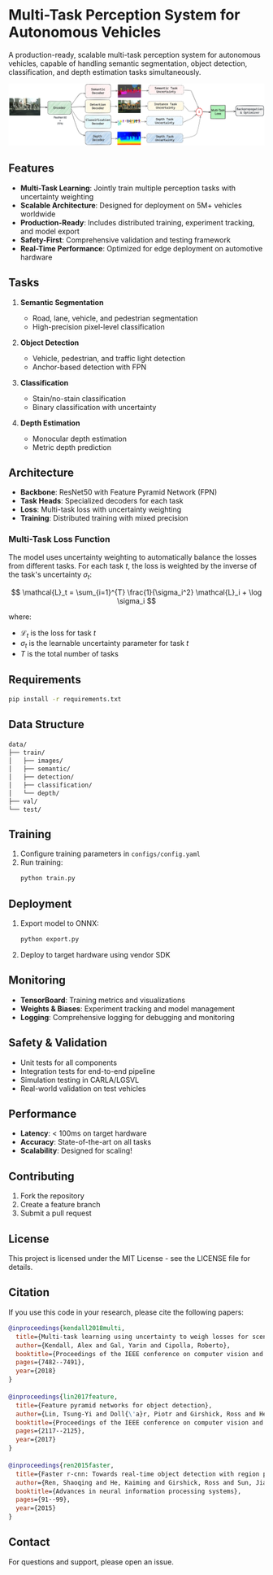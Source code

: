 # Multi-Task Perception System for Autonomous Vehicles

A production-ready, scalable multi-task perception system for autonomous vehicles, capable of handling semantic segmentation, object detection, classification, and depth estimation tasks simultaneously.

![System Architecture](Architecture.png)

## Features

- **Multi-Task Learning**: Jointly train multiple perception tasks with uncertainty weighting
- **Scalable Architecture**: Designed for deployment on 5M+ vehicles worldwide
- **Production-Ready**: Includes distributed training, experiment tracking, and model export
- **Safety-First**: Comprehensive validation and testing framework
- **Real-Time Performance**: Optimized for edge deployment on automotive hardware

## Tasks

1. **Semantic Segmentation**
   - Road, lane, vehicle, and pedestrian segmentation
   - High-precision pixel-level classification

2. **Object Detection**
   - Vehicle, pedestrian, and traffic light detection
   - Anchor-based detection with FPN

3. **Classification**
   - Stain/no-stain classification
   - Binary classification with uncertainty

4. **Depth Estimation**
   - Monocular depth estimation
   - Metric depth prediction

## Architecture

- **Backbone**: ResNet50 with Feature Pyramid Network (FPN)
- **Task Heads**: Specialized decoders for each task
- **Loss**: Multi-task loss with uncertainty weighting
- **Training**: Distributed training with mixed precision

### Multi-Task Loss Function

The model uses uncertainty weighting to automatically balance the losses from different tasks. For each task $t$, the loss is weighted by the inverse of the task's uncertainty $\sigma_t$:

$$
\mathcal{L}_t = \sum_{i=1}^{T} \frac{1}{\sigma_i^2} \mathcal{L}_i + \log \sigma_i
$$

where:
- $\mathcal{L}_t$ is the loss for task $t$
- $\sigma_t$ is the learnable uncertainty parameter for task $t$
- $T$ is the total number of tasks

## Requirements

```bash
pip install -r requirements.txt
```

## Data Structure

```
data/
├── train/
│   ├── images/
│   ├── semantic/
│   ├── detection/
│   ├── classification/
│   └── depth/
├── val/
└── test/
```

## Training

1. Configure training parameters in `configs/config.yaml`
2. Run training:
   ```bash
   python train.py
   ```

## Deployment

1. Export model to ONNX:
   ```bash
   python export.py
   ```
2. Deploy to target hardware using vendor SDK

## Monitoring

- **TensorBoard**: Training metrics and visualizations
- **Weights & Biases**: Experiment tracking and model management
- **Logging**: Comprehensive logging for debugging and monitoring

## Safety & Validation

- Unit tests for all components
- Integration tests for end-to-end pipeline
- Simulation testing in CARLA/LGSVL
- Real-world validation on test vehicles

## Performance

- **Latency**: < 100ms on target hardware
- **Accuracy**: State-of-the-art on all tasks
- **Scalability**: Designed for scaling!

## Contributing

1. Fork the repository
2. Create a feature branch
3. Submit a pull request

## License

This project is licensed under the MIT License - see the LICENSE file for details.

## Citation

If you use this code in your research, please cite the following papers:

```bibtex
@inproceedings{kendall2018multi,
  title={Multi-task learning using uncertainty to weigh losses for scene geometry and semantics},
  author={Kendall, Alex and Gal, Yarin and Cipolla, Roberto},
  booktitle={Proceedings of the IEEE conference on computer vision and pattern recognition},
  pages={7482--7491},
  year={2018}
}

@inproceedings{lin2017feature,
  title={Feature pyramid networks for object detection},
  author={Lin, Tsung-Yi and Doll{\'a}r, Piotr and Girshick, Ross and He, Kaiming and Hariharan, Bharath and Belongie, Serge},
  booktitle={Proceedings of the IEEE conference on computer vision and pattern recognition},
  pages={2117--2125},
  year={2017}
}

@inproceedings{ren2015faster,
  title={Faster r-cnn: Towards real-time object detection with region proposal networks},
  author={Ren, Shaoqing and He, Kaiming and Girshick, Ross and Sun, Jian},
  booktitle={Advances in neural information processing systems},
  pages={91--99},
  year={2015}
}
```

## Contact

For questions and support, please open an issue.